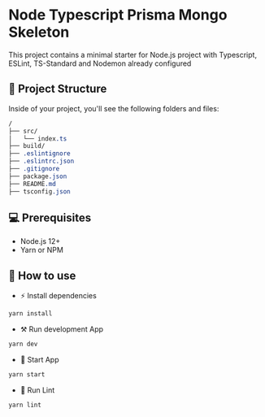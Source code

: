 # Node Typescript Prisma Mongo Skeleton

This project contains a minimal starter for Node.js project with Typescript, ESLint, TS-Standard and Nodemon already configured

## 🚀 Project Structure

Inside of your project, you'll see the following folders and files:

```css
/
├── src/
│   └── index.ts
├── build/
├── .eslintignore
├── .eslintrc.json
├── .gitignore
├── package.json
├── README.md
├── tsconfig.json
```

## 💻 Prerequisites

- Node.js 12+
- Yarn or NPM

## 📖 How to use

- ⚡ Install dependencies

```bash
yarn install
```

- ⚒️ Run development App

```bash
yarn dev
```

- 🚀 Start App

```bash
yarn start
```

- 🔦 Run Lint

```bash
yarn lint
```
